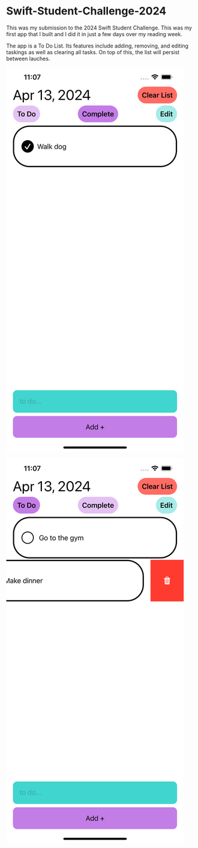 # Swift-Student-Challenge-2024
This was my submission to the 2024 Swift Student Challenge. 
This was my first app that I built and I did it in just a few days over my reading week. 

The app is a To Do List. Its features include adding, removing, and editing taskings as well as clearing all tasks. 
On top of this, the list will persist between lauches.

![alt text](https://github.com/lucbenedictson/Swift-Student-Challenge-2024/blob/main/InterfaceScreenShot1.png)

![alt text](https://github.com/lucbenedictson/Swift-Student-Challenge-2024/blob/main/InterfaceScreenShot2.png)

